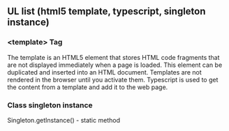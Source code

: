 ## UL list (html5 template, typescript, singleton instance)

### \<template\> Tag

The template is an HTML5 element that stores HTML code fragments that are not displayed immediately when a page is loaded. This element can be duplicated and inserted into an HTML document. Templates are not rendered in the browser until you activate them. Typescript is used to get the content from a template and add it to the web page.

### Class singleton instance

Singleton.getInstance() - static method
